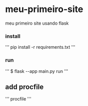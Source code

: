 ﻿# meu-primeiro-site

meu primeiro site usando flask

### install

'''
pip install -r requirements.txt
'''

### run

'''
$ flask --app main.py run
'''

## add procfile

'''
procfile
'''
